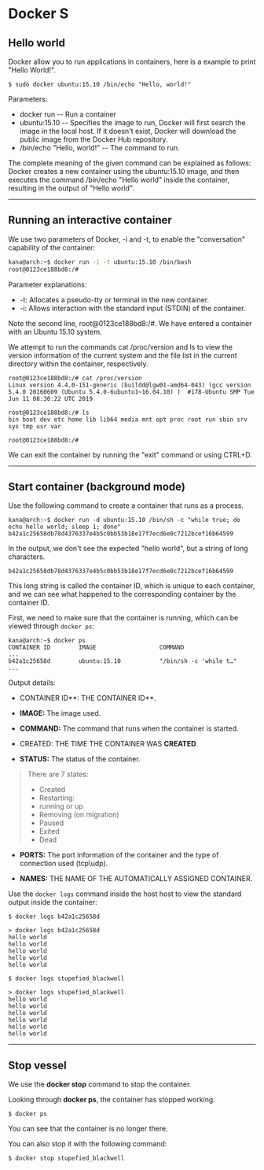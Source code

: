 # Docker S

## Hello world

Docker allow you to run applications in containers, here is a example to print "Hello World!".

```shell
$ sudo docker ubuntu:15.10 /bin/echo "Hello, world!"
```

Parameters:

- docker run -- Run a container
- ubuntu:15.10 -- Specifies the image to run, Docker will first search the image in the local host. If it doesn't exist, Docker will download the public image from the Docker Hub repository.
- /bin/echo "Hello, world!" -- The command to run.



The complete meaning of the given command can be explained as follows: Docker creates a new container using the ubuntu:15.10 image, and then executes the command /bin/echo "Hello world" inside the container, resulting in the output of "Hello world". 

---





## Running an interactive container

We use two parameters of Docker, -i and -t, to enable the "conversation" capability of the container:

```bash
kana@arch:~$ docker run -i -t ubuntu:15.10 /bin/bash 
root@0123ce188bd8:/#
```



Parameter explanations:

- -t: Allocates a pseudo-tty or terminal in the new container. 
- -i: Allows interaction with the standard input (STDIN) of the container.

Note the second line, root@0123ce188bd8:/#. We have entered a container with an Ubuntu 15.10 system.



We attempt to run the commands cat /proc/version and ls to view the version information of the current system and the file list in the current directory within the container, respectively.

```
root@0123ce188bd8:/# cat /proc/version 
Linux version 4.4.0-151-generic (buildd@lgw01-amd64-043) (gcc version 5.4.0 20160609 (Ubuntu 5.4.0-6ubuntu1~16.04.10) )  #178-Ubuntu SMP Tue Jun 11 08:30:22 UTC 2019 

root@0123ce188bd8:/# ls 
bin boot dev etc home lib lib64 media mnt opt proc root run sbin srv sys tmp usr var 

root@0123ce188bd8:/#
```



We can exit the container by running the "exit" command or using CTRL+D.

---





## Start container (background mode)

Use the following command to create a container that runs as a process.

```shell
kana@arch:~$ docker run -d ubuntu:15.10 /bin/sh -c "while true; do echo hello world; sleep 1; done"
b42a1c25658db78d4376337e4b5c0bb53b18e17f7ecd6e0c7212bcef16b64599
```

In the output, we don't see the expected "hello world", but a string of long characters.

``b42a1c25658db78d4376337e4b5c0bb53b18e17f7ecd6e0c7212bcef16b64599``

This long string is called the container ID, which is unique to each container, and we can see what happened to the corresponding container by the container ID.



First, we need to make sure that the container is running, which can be viewed through ``docker ps``:

```shell
kana@arch:~$ docker ps
CONTAINER ID        IMAGE                  COMMAND              	 ...  
b42a1c25658d        ubuntu:15.10           "/bin/sh -c 'while t…"    ...
```

Output details:

- CONTAINER ID**: THE CONTAINER ID**.

- **IMAGE:** The image used.

- **COMMAND:** The command that runs when the container is started.

- CREATED: THE TIME THE CONTAINER WAS **CREATED**.

- **STATUS:** The status of the container.

> There are 7 states:
> - Created
> - Restarting:
> - running or up
> - Removing (on migration)
> - Paused
> - Exited
> - Dead

- **PORTS:** The port information of the container and the type of connection used (tcp\udp).

- **NAMES:** THE NAME OF THE AUTOMATICALLY ASSIGNED CONTAINER.

Use the ``docker logs`` command inside the host host to view the standard output inside the container:

```shell
$ docker logs b42a1c25658d
```

```shell
> docker logs b42a1c25658d
hello world
hello world
hello world
hello world
hello world
```



```shell
$ docker logs stupefied_blackwell
```

```shell
> docker logs stupefied_blackwell
hello world
hello world
hello world
hello world
hello world
hello world
```




------




## Stop vessel

We use the **docker stop** command to stop the container.

Looking through **docker ps**, the container has stopped working:

```shell
$ docker ps
```

You can see that the container is no longer there.

You can also stop it with the following command:

```shell
$ docker stop stupefied_blackwell
```

